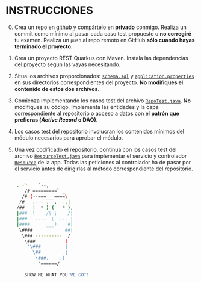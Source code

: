INSTRUCCIONES
=============

0. Crea un repo en github y compártelo en **privado** conmigo. Realiza un commit como mínimo al pasar cada caso test propuesto o **no corregiré** tu examen.
Realiza un `push` al repo remoto en GitHub **sólo cuando hayas terminado el proyecto**.

1. Crea un proyecto REST Quarkus con Maven. Instala las dependencias del proyecto según las vayas necesitando.

2. Situa los archivos proporcionados: [`schema.sql`](./src/main/resources/schema.sql) y [`application.properties`](./src/main/resources/application.properties) en sus directorios correspondientes del proyecto. **No modifiques el contenido de estos dos archivos**.

3. Comienza implementando los casos test del archivo [`RepoTest.java`](./src/test/java/org/pingpong/restquarkusjpa/RepoTest.java). **No** modifiques su código. Implementa las entidades y la capa correspondiente al repositorio o acceso a datos con el **patrón que prefieras (_Active Record_ o DAO)**.

4. Los casos test del repositorio involucran los contenidos mínimos del módulo necesarios para aprobar el módulo.

5. Una vez codificado el repositorio, continua con los casos test del archivo [`ResourceTest.java`](./src/test/java/org/pingpong/restquarkusjpa/ResourceTest.java) para implementar el servicio y controlador [`Resource`](./src/main/java/org/pingpong/restquarkusjpa/Resource.java) de la app. Todas las peticiones al controlador ha de pasar por el servicio antes de dirigirlas al método correspondiente del repositorio.
   
```bash
            ___
	. -^    `--,
       /# =========`-_
      /# (--===___====\
     /#   .- --.  . --.|
    /##   |  * ) (   * ),
    |###  \    /\ \    /|
    |###   ----  \  --- |
    |####      ___)    #|
     \####            ##|
      \### ----------  /
       \###           (
        '\###         |
          \##         |
           \###.    .)
            '======/
       
       SHOW ME WHAT YOU'VE GOT! 
```
